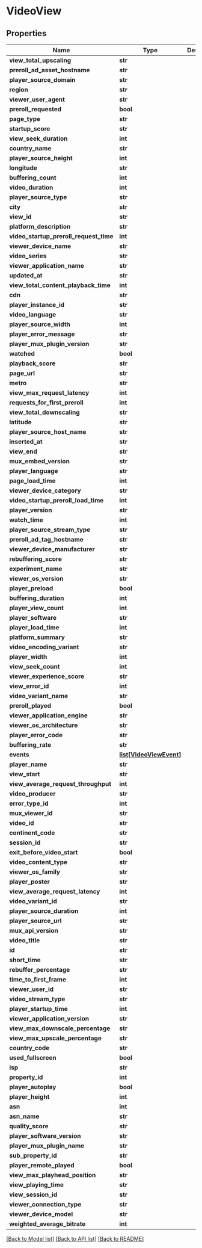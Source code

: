 # VideoView

## Properties
Name | Type | Description | Notes
------------ | ------------- | ------------- | -------------
**view_total_upscaling** | **str** |  | [optional] 
**preroll_ad_asset_hostname** | **str** |  | [optional] 
**player_source_domain** | **str** |  | [optional] 
**region** | **str** |  | [optional] 
**viewer_user_agent** | **str** |  | [optional] 
**preroll_requested** | **bool** |  | [optional] 
**page_type** | **str** |  | [optional] 
**startup_score** | **str** |  | [optional] 
**view_seek_duration** | **int** |  | [optional] 
**country_name** | **str** |  | [optional] 
**player_source_height** | **int** |  | [optional] 
**longitude** | **str** |  | [optional] 
**buffering_count** | **int** |  | [optional] 
**video_duration** | **int** |  | [optional] 
**player_source_type** | **str** |  | [optional] 
**city** | **str** |  | [optional] 
**view_id** | **str** |  | [optional] 
**platform_description** | **str** |  | [optional] 
**video_startup_preroll_request_time** | **int** |  | [optional] 
**viewer_device_name** | **str** |  | [optional] 
**video_series** | **str** |  | [optional] 
**viewer_application_name** | **str** |  | [optional] 
**updated_at** | **str** |  | [optional] 
**view_total_content_playback_time** | **int** |  | [optional] 
**cdn** | **str** |  | [optional] 
**player_instance_id** | **str** |  | [optional] 
**video_language** | **str** |  | [optional] 
**player_source_width** | **int** |  | [optional] 
**player_error_message** | **str** |  | [optional] 
**player_mux_plugin_version** | **str** |  | [optional] 
**watched** | **bool** |  | [optional] 
**playback_score** | **str** |  | [optional] 
**page_url** | **str** |  | [optional] 
**metro** | **str** |  | [optional] 
**view_max_request_latency** | **int** |  | [optional] 
**requests_for_first_preroll** | **int** |  | [optional] 
**view_total_downscaling** | **str** |  | [optional] 
**latitude** | **str** |  | [optional] 
**player_source_host_name** | **str** |  | [optional] 
**inserted_at** | **str** |  | [optional] 
**view_end** | **str** |  | [optional] 
**mux_embed_version** | **str** |  | [optional] 
**player_language** | **str** |  | [optional] 
**page_load_time** | **int** |  | [optional] 
**viewer_device_category** | **str** |  | [optional] 
**video_startup_preroll_load_time** | **int** |  | [optional] 
**player_version** | **str** |  | [optional] 
**watch_time** | **int** |  | [optional] 
**player_source_stream_type** | **str** |  | [optional] 
**preroll_ad_tag_hostname** | **str** |  | [optional] 
**viewer_device_manufacturer** | **str** |  | [optional] 
**rebuffering_score** | **str** |  | [optional] 
**experiment_name** | **str** |  | [optional] 
**viewer_os_version** | **str** |  | [optional] 
**player_preload** | **bool** |  | [optional] 
**buffering_duration** | **int** |  | [optional] 
**player_view_count** | **int** |  | [optional] 
**player_software** | **str** |  | [optional] 
**player_load_time** | **int** |  | [optional] 
**platform_summary** | **str** |  | [optional] 
**video_encoding_variant** | **str** |  | [optional] 
**player_width** | **int** |  | [optional] 
**view_seek_count** | **int** |  | [optional] 
**viewer_experience_score** | **str** |  | [optional] 
**view_error_id** | **int** |  | [optional] 
**video_variant_name** | **str** |  | [optional] 
**preroll_played** | **bool** |  | [optional] 
**viewer_application_engine** | **str** |  | [optional] 
**viewer_os_architecture** | **str** |  | [optional] 
**player_error_code** | **str** |  | [optional] 
**buffering_rate** | **str** |  | [optional] 
**events** | [**list[VideoViewEvent]**](VideoViewEvent.md) |  | [optional] 
**player_name** | **str** |  | [optional] 
**view_start** | **str** |  | [optional] 
**view_average_request_throughput** | **int** |  | [optional] 
**video_producer** | **str** |  | [optional] 
**error_type_id** | **int** |  | [optional] 
**mux_viewer_id** | **str** |  | [optional] 
**video_id** | **str** |  | [optional] 
**continent_code** | **str** |  | [optional] 
**session_id** | **str** |  | [optional] 
**exit_before_video_start** | **bool** |  | [optional] 
**video_content_type** | **str** |  | [optional] 
**viewer_os_family** | **str** |  | [optional] 
**player_poster** | **str** |  | [optional] 
**view_average_request_latency** | **int** |  | [optional] 
**video_variant_id** | **str** |  | [optional] 
**player_source_duration** | **int** |  | [optional] 
**player_source_url** | **str** |  | [optional] 
**mux_api_version** | **str** |  | [optional] 
**video_title** | **str** |  | [optional] 
**id** | **str** |  | [optional] 
**short_time** | **str** |  | [optional] 
**rebuffer_percentage** | **str** |  | [optional] 
**time_to_first_frame** | **int** |  | [optional] 
**viewer_user_id** | **str** |  | [optional] 
**video_stream_type** | **str** |  | [optional] 
**player_startup_time** | **int** |  | [optional] 
**viewer_application_version** | **str** |  | [optional] 
**view_max_downscale_percentage** | **str** |  | [optional] 
**view_max_upscale_percentage** | **str** |  | [optional] 
**country_code** | **str** |  | [optional] 
**used_fullscreen** | **bool** |  | [optional] 
**isp** | **str** |  | [optional] 
**property_id** | **int** |  | [optional] 
**player_autoplay** | **bool** |  | [optional] 
**player_height** | **int** |  | [optional] 
**asn** | **int** |  | [optional] 
**asn_name** | **str** |  | [optional] 
**quality_score** | **str** |  | [optional] 
**player_software_version** | **str** |  | [optional] 
**player_mux_plugin_name** | **str** |  | [optional] 
**sub_property_id** | **str** |  | [optional] 
**player_remote_played** | **bool** |  | [optional] 
**view_max_playhead_position** | **str** |  | [optional] 
**view_playing_time** | **str** |  | [optional] 
**view_session_id** | **str** |  | [optional] 
**viewer_connection_type** | **str** |  | [optional] 
**viewer_device_model** | **str** |  | [optional] 
**weighted_average_bitrate** | **int** |  | [optional] 

[[Back to Model list]](../README.md#documentation-for-models) [[Back to API list]](../README.md#documentation-for-api-endpoints) [[Back to README]](../README.md)


